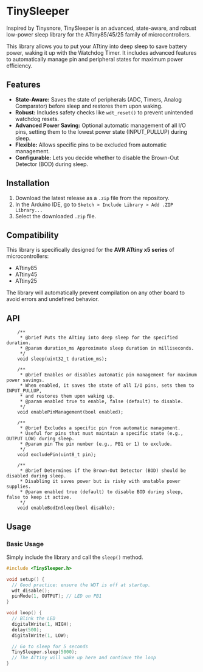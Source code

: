 # TinySleeper

Inspired by Tinysnore, TinySleeper is an advanced, state-aware, and robust low-power sleep library for the ATtiny85/45/25 family of microcontrollers.

This library allows you to put your ATtiny into deep sleep to save battery power, waking it up with the Watchdog Timer. It includes advanced features to automatically manage pin and peripheral states for maximum power efficiency.

## Features

- **State-Aware:** Saves the state of peripherals (ADC, Timers, Analog Comparator) before sleep and restores them upon waking.
- **Robust:** Includes safety checks like `wdt_reset()` to prevent unintended watchdog resets.
- **Advanced Power Saving:** Optional automatic management of all I/O pins, setting them to the lowest power state (INPUT_PULLUP) during sleep.
- **Flexible:** Allows specific pins to be excluded from automatic management.
- **Configurable:** Lets you decide whether to disable the Brown-Out Detector (BOD) during sleep.

## Installation

1.  Download the latest release as a `.zip` file from the repository.
2.  In the Arduino IDE, go to `Sketch > Include Library > Add .ZIP Library...`
3.  Select the downloaded `.zip` file.


## Compatibility

This library is specifically designed for the **AVR ATtiny x5 series** of microcontrollers:

-   ATtiny85
-   ATtiny45
-   ATtiny25

The library will automatically prevent compilation on any other board to avoid errors and undefined behavior.


## API

```
    /**
     * @brief Puts the ATtiny into deep sleep for the specified duration.
     * @param duration_ms Approximate sleep duration in milliseconds.
     */
    void sleep(uint32_t duration_ms);

    /**
     * @brief Enables or disables automatic pin management for maximum power savings.
     * When enabled, it saves the state of all I/O pins, sets them to INPUT_PULLUP,
     * and restores them upon waking up.
     * @param enabled true to enable, false (default) to disable.
     */
    void enablePinManagement(bool enabled);

    /**
     * @brief Excludes a specific pin from automatic management.
     * Useful for pins that must maintain a specific state (e.g., OUTPUT LOW) during sleep.
     * @param pin The pin number (e.g., PB1 or 1) to exclude.
     */
    void excludePin(uint8_t pin);

    /**
     * @brief Determines if the Brown-Out Detector (BOD) should be disabled during sleep.
     * Disabling it saves power but is risky with unstable power supplies.
     * @param enabled true (default) to disable BOD during sleep, false to keep it active.
     */
    void enableBodInSleep(bool disable);

```

## Usage

### Basic Usage

Simply include the library and call the `sleep()` method.

```cpp
#include <TinySleeper.h>

void setup() {
  // Good practice: ensure the WDT is off at startup.
  wdt_disable();
  pinMode(1, OUTPUT); // LED on PB1
}

void loop() {
  // Blink the LED
  digitalWrite(1, HIGH);
  delay(500);
  digitalWrite(1, LOW);

  // Go to sleep for 5 seconds
  TinySleeper.sleep(5000);
  // The ATtiny will wake up here and continue the loop
}
